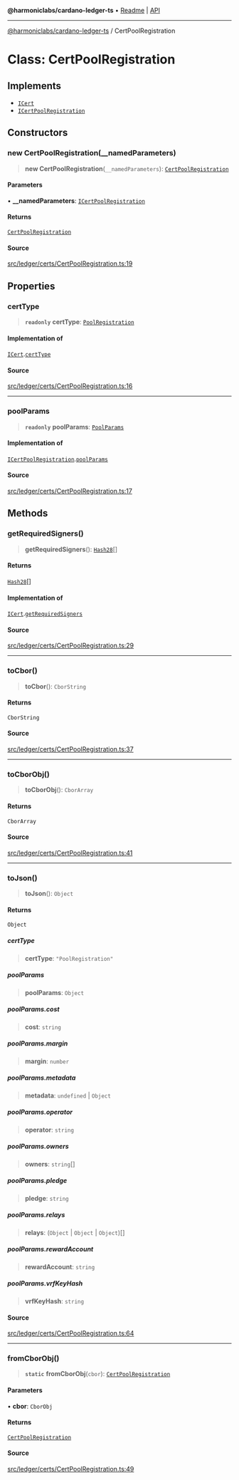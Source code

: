 **@harmoniclabs/cardano-ledger-ts** • [Readme](../Introduction) \| [API](../globals)

***

[@harmoniclabs/cardano-ledger-ts](../Introduction) / CertPoolRegistration

# Class: CertPoolRegistration

## Implements

- [`ICert`](../interfaces/ICert)
- [`ICertPoolRegistration`](../interfaces/ICertPoolRegistration)

## Constructors

### new CertPoolRegistration(__namedParameters)

> **new CertPoolRegistration**(`__namedParameters`): [`CertPoolRegistration`](CertPoolRegistration)

#### Parameters

• **\_\_namedParameters**: [`ICertPoolRegistration`](../interfaces/ICertPoolRegistration)

#### Returns

[`CertPoolRegistration`](CertPoolRegistration)

#### Source

[src/ledger/certs/CertPoolRegistration.ts:19](https://github.com/HarmonicLabs/cardano-ledger-ts/blob/d1659b0/src/ledger/certs/CertPoolRegistration.ts#L19)

## Properties

### certType

> **`readonly`** **certType**: [`PoolRegistration`](../enumerations/CertificateType#poolregistration)

#### Implementation of

[`ICert`](../interfaces/ICert).[`certType`](../interfaces/ICert#certtype)

#### Source

[src/ledger/certs/CertPoolRegistration.ts:16](https://github.com/HarmonicLabs/cardano-ledger-ts/blob/d1659b0/src/ledger/certs/CertPoolRegistration.ts#L16)

***

### poolParams

> **`readonly`** **poolParams**: [`PoolParams`](PoolParams)

#### Implementation of

[`ICertPoolRegistration`](../interfaces/ICertPoolRegistration).[`poolParams`](../interfaces/ICertPoolRegistration#poolparams)

#### Source

[src/ledger/certs/CertPoolRegistration.ts:17](https://github.com/HarmonicLabs/cardano-ledger-ts/blob/d1659b0/src/ledger/certs/CertPoolRegistration.ts#L17)

## Methods

### getRequiredSigners()

> **getRequiredSigners**(): [`Hash28`](Hash28)[]

#### Returns

[`Hash28`](Hash28)[]

#### Implementation of

[`ICert`](../interfaces/ICert).[`getRequiredSigners`](../interfaces/ICert#getrequiredsigners)

#### Source

[src/ledger/certs/CertPoolRegistration.ts:29](https://github.com/HarmonicLabs/cardano-ledger-ts/blob/d1659b0/src/ledger/certs/CertPoolRegistration.ts#L29)

***

### toCbor()

> **toCbor**(): `CborString`

#### Returns

`CborString`

#### Source

[src/ledger/certs/CertPoolRegistration.ts:37](https://github.com/HarmonicLabs/cardano-ledger-ts/blob/d1659b0/src/ledger/certs/CertPoolRegistration.ts#L37)

***

### toCborObj()

> **toCborObj**(): `CborArray`

#### Returns

`CborArray`

#### Source

[src/ledger/certs/CertPoolRegistration.ts:41](https://github.com/HarmonicLabs/cardano-ledger-ts/blob/d1659b0/src/ledger/certs/CertPoolRegistration.ts#L41)

***

### toJson()

> **toJson**(): `Object`

#### Returns

`Object`

##### certType

> **certType**: `"PoolRegistration"`

##### poolParams

> **poolParams**: `Object`

##### poolParams.cost

> **cost**: `string`

##### poolParams.margin

> **margin**: `number`

##### poolParams.metadata

> **metadata**: `undefined` \| `Object`

##### poolParams.operator

> **operator**: `string`

##### poolParams.owners

> **owners**: `string`[]

##### poolParams.pledge

> **pledge**: `string`

##### poolParams.relays

> **relays**: (`Object` \| `Object` \| `Object`)[]

##### poolParams.rewardAccount

> **rewardAccount**: `string`

##### poolParams.vrfKeyHash

> **vrfKeyHash**: `string`

#### Source

[src/ledger/certs/CertPoolRegistration.ts:64](https://github.com/HarmonicLabs/cardano-ledger-ts/blob/d1659b0/src/ledger/certs/CertPoolRegistration.ts#L64)

***

### fromCborObj()

> **`static`** **fromCborObj**(`cbor`): [`CertPoolRegistration`](CertPoolRegistration)

#### Parameters

• **cbor**: `CborObj`

#### Returns

[`CertPoolRegistration`](CertPoolRegistration)

#### Source

[src/ledger/certs/CertPoolRegistration.ts:49](https://github.com/HarmonicLabs/cardano-ledger-ts/blob/d1659b0/src/ledger/certs/CertPoolRegistration.ts#L49)
